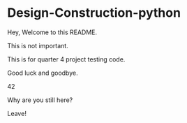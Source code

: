 # Design-Construction-python
Hey,
Welcome to this README.

This is not important.

This is for quarter 4 project testing code.

Good luck and goodbye.
‎
‎
‎
‎




























42



























Why are you still here?

Leave!
